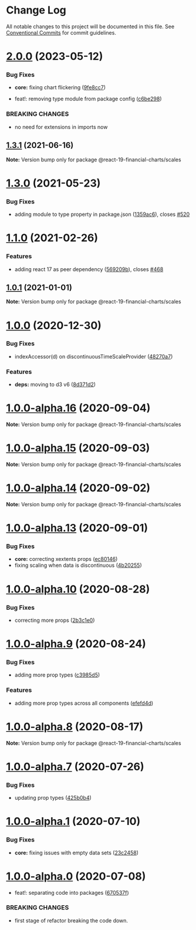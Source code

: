 # Change Log

All notable changes to this project will be documented in this file.
See [Conventional Commits](https://conventionalcommits.org) for commit guidelines.

# [2.0.0](https://github.com/reactivemarkets/react-19-financial-charts/compare/v1.3.2...v2.0.0) (2023-05-12)

### Bug Fixes

-   **core:** fixing chart flickering ([9fe8cc7](https://github.com/reactivemarkets/react-19-financial-charts/commit/9fe8cc7ec212949db46f14664e6ebe1272aa752d))

-   feat!: removing type module from package config ([c6be298](https://github.com/reactivemarkets/react-19-financial-charts/commit/c6be298ef6e556a30644fdcad4faaf3b77a25599))

### BREAKING CHANGES

-   no need for extensions in imports now

## [1.3.1](https://github.com/reactivemarkets/react-19-financial-charts/compare/v1.3.0...v1.3.1) (2021-06-16)

**Note:** Version bump only for package @react-19-financial-charts/scales

# [1.3.0](https://github.com/reactivemarkets/react-19-financial-charts/compare/v1.2.2...v1.3.0) (2021-05-23)

### Bug Fixes

-   adding module to type property in package.json ([1359ac6](https://github.com/reactivemarkets/react-19-financial-charts/commit/1359ac6e93d9638792c7bb478bba5fe1e5484a82)), closes [#520](https://github.com/reactivemarkets/react-19-financial-charts/issues/520)

# [1.1.0](https://github.com/reactivemarkets/react-19-financial-charts/compare/v1.0.1...v1.1.0) (2021-02-26)

### Features

-   adding react 17 as peer dependency ([569209b](https://github.com/reactivemarkets/react-19-financial-charts/commit/569209b6eb00f3c93eae1b5a9e4f014c055c93c7)), closes [#468](https://github.com/reactivemarkets/react-19-financial-charts/issues/468)

## [1.0.1](https://github.com/reactivemarkets/react-19-financial-charts/compare/v1.0.0...v1.0.1) (2021-01-01)

**Note:** Version bump only for package @react-19-financial-charts/scales

# [1.0.0](https://github.com/reactivemarkets/react-19-financial-charts/compare/v1.0.0-alpha.16...v1.0.0) (2020-12-30)

### Bug Fixes

-   indexAccessor(d) on discontinuousTimeScaleProvider ([48270a7](https://github.com/reactivemarkets/react-19-financial-charts/commit/48270a7591e526d5315410ba90936a31866f2ecb))

### Features

-   **deps:** moving to d3 v6 ([8d371d2](https://github.com/reactivemarkets/react-19-financial-charts/commit/8d371d240bc7ac3db3e2f0037b3c0807e05b4749))

# [1.0.0-alpha.16](https://github.com/reactivemarkets/react-19-financial-charts/compare/v1.0.0-alpha.15...v1.0.0-alpha.16) (2020-09-04)

**Note:** Version bump only for package @react-19-financial-charts/scales

# [1.0.0-alpha.15](https://github.com/reactivemarkets/react-19-financial-charts/compare/v1.0.0-alpha.14...v1.0.0-alpha.15) (2020-09-03)

**Note:** Version bump only for package @react-19-financial-charts/scales

# [1.0.0-alpha.14](https://github.com/reactivemarkets/react-19-financial-charts/compare/v1.0.0-alpha.13...v1.0.0-alpha.14) (2020-09-02)

**Note:** Version bump only for package @react-19-financial-charts/scales

# [1.0.0-alpha.13](https://github.com/reactivemarkets/react-19-financial-charts/compare/v1.0.0-alpha.12...v1.0.0-alpha.13) (2020-09-01)

### Bug Fixes

-   **core:** correcting xextents props ([ec80146](https://github.com/reactivemarkets/react-19-financial-charts/commit/ec80146bb171c21fd0daa41ac620b8081d6e6266))
-   fixing scaling when data is discontinuous ([4b20255](https://github.com/reactivemarkets/react-19-financial-charts/commit/4b20255d05b4590c2a5fc196bf505c95a63431f0))

# [1.0.0-alpha.10](https://github.com/reactivemarkets/react-19-financial-charts/compare/v1.0.0-alpha.9...v1.0.0-alpha.10) (2020-08-28)

### Bug Fixes

-   correcting more props ([2b3c1e0](https://github.com/reactivemarkets/react-19-financial-charts/commit/2b3c1e093b12131b7a4bc1ed12fd8ea4c541ac4b))

# [1.0.0-alpha.9](https://github.com/reactivemarkets/react-19-financial-charts/compare/v1.0.0-alpha.8...v1.0.0-alpha.9) (2020-08-24)

### Bug Fixes

-   adding more prop types ([c3985d5](https://github.com/reactivemarkets/react-19-financial-charts/commit/c3985d5ee96fcbd5ad5a922df595d31930d0cee5))

### Features

-   adding more prop types across all components ([efefd4d](https://github.com/reactivemarkets/react-19-financial-charts/commit/efefd4dc3000ffe5ad5e63380ab324ab1e232a67))

# [1.0.0-alpha.8](https://github.com/reactivemarkets/react-19-financial-charts/compare/v1.0.0-alpha.7...v1.0.0-alpha.8) (2020-08-17)

**Note:** Version bump only for package @react-19-financial-charts/scales

# [1.0.0-alpha.7](https://github.com/reactivemarkets/react-19-financial-charts/compare/v1.0.0-alpha.6...v1.0.0-alpha.7) (2020-07-26)

### Bug Fixes

-   updating prop types ([425b0b4](https://github.com/reactivemarkets/react-19-financial-charts/commit/425b0b459de229770e7608aff4f397b9bb00de5e))

# [1.0.0-alpha.1](https://github.com/reactivemarkets/react-19-financial-charts/compare/v1.0.0-alpha.0...v1.0.0-alpha.1) (2020-07-10)

### Bug Fixes

-   **core:** fixing issues with empty data sets ([23c2458](https://github.com/reactivemarkets/react-19-financial-charts/commit/23c2458bfe55e97eef96f80030fe32b9cf5ac1e1))

# [1.0.0-alpha.0](https://github.com/reactivemarkets/react-19-financial-charts/compare/v0.5.1...v1.0.0-alpha.0) (2020-07-08)

-   feat!: separating code into packages ([670537f](https://github.com/reactivemarkets/react-19-financial-charts/commit/670537fa280dddfbe921639a8e22a7c11d14e5f3))

### BREAKING CHANGES

-   first stage of refactor breaking the code down.
